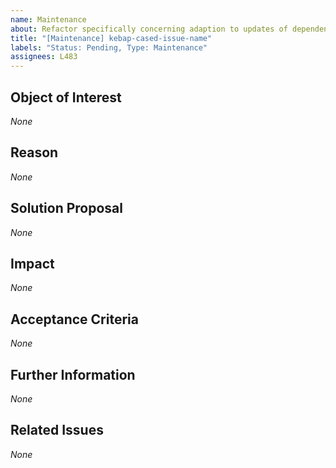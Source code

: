 ```yaml
---
name: Maintenance
about: Refactor specifically concerning adaption to updates of dependencies, target platforms, etc.
title: "[Maintenance] kebap-cased-issue-name"
labels: "Status: Pending, Type: Maintenance"
assignees: L483
---
```


<!--
How to use this template:
Keep ALL of the text encapsulated in comments, even though it will not be rendered.
ONLY add text in the places that are filled with *None* default and replace *None* with your text.
-->

## Object of Interest
<!--
Describe the parts that require maintenance as specifical as possible.
Which packages/libraries/tools/etc. are outdated/need updates/have to be reconfigured/etc.?
-->
*None*

## Reason
<!--
Describe why the mentioned parts require maintenance as detailed as possible.
What released a new version/update (with breaking changes)? Did they release new, useful, project-relevant features? Was it a security update?
-->
*None*

## Solution Proposal
<!--
Describe the solution that you have in mind as detailed as possible.
To which version should which parts be upgraded? How should which parts be reconfigured?
-->
*None*

## Impact
<!--
Describe potential side effects of your solution proposal, which could cause follow-up issues (in particular maintenance requests), to the best of your knowledge.
-->
*None*

## Acceptance Criteria
<!--
Specify the acceptance criteria as a task list that contains one or more entries.
e.g.:
  - [ ] Do this
  - [ ] Do that
  ...
-->
*None*

## Further Information
<!--
Add additional helpful, issue-related information, such as, links, screenshots, sketches, considerations, thoughts, etc.
-->
*None*

## Related Issues
<!--
Add a bullet point list of other related issues, in case there are any.
e.g.:
  - #42
  - #73
  ...
-->
*None*

<!--
Information for contributors about label usage:
        
  - select any number of fitting labels that have a `Flag: ` prefix
  - select any number of fitting labels that have a `For: ` prefix
  - select EXACTLY ONE label that has a `Priority: ` prefix
  - select EXACTLY ONE label that has a `Scope: ` prefix
  - NEVER tamper with the initial `Status: Pending` label when creating an issue
  - NEVER add, remove, or change any associations (or the lack thereof) between an issue and label that has a `Type: ` prefix
        
Look at the label descriptions to grasp their proper usage and pick the most fitting.
If more than one `Type: ` label fits the issue, it is a good indicator that the issue mixes concerns.
You should then split this issue into multiple issues so that each new issue falls EXACTLY INTO ONE category.
-->
